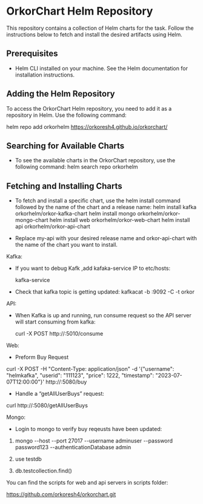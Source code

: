 # OrkorChart Helm Repository

This repository contains a collection of Helm charts for the task. Follow the instructions below to fetch and install the desired artifacts using Helm.

## Prerequisites

- Helm CLI installed on your machine. See the Helm documentation for installation instructions.

## Adding the Helm Repository

To access the OrkorChart Helm repository, you need to add it as a repository in Helm. Use the following command:


helm repo add orkorhelm https://orkoresh4.github.io/orkorchart/


## Searching for Available Charts
- To see the available charts in the OrkorChart repository, use the following command:
 helm search repo orkorhelm

## Fetching and Installing Charts
- To fetch and install a specific chart, use the helm install command followed by the name of the chart and a release name:
	helm install kafka orkorhelm/orkor-kafka-chart
	helm install mongo orkorhelm/orkor-mongo-chart
	helm install web orkorhelm/orkor-web-chart
	helm install api orkorhelm/orkor-api-chart




- Replace my-api with your desired release name and orkor-api-chart with the name of the chart you want to install.






Kafka:

* If you want to debug Kafk  ,add kafaka-service IP to etc/hosts:

	<kafka-service SERVICE IP> kafka-service

* Check that kafka topic is getting updated:
	kafkacat -b <kafka-service SERVICE IP>:9092 -C -t orkor

API:


* When Kafka is up and running, run consume request so the API server will start consuming from kafka:

	curl -X POST http://<api SERVICE IP>:5010/consume




Web:

* Preform Buy Request

 curl -X POST -H "Content-Type: application/json" -d '{"username": "helmkafka", "userid": "111123", "price": 1222, "timestamp": "2023-07-07T12:00:00"}' http://<web SERVICE IP>:5080/buy

 * Handle a “getAllUserBuys” request:

 curl http://<web SERVICE IP>:5080/getAllUserBuys

 Mongo:

 * Login to mongo to verify buy reqeusts have been updated:

  1.   mongo --host <mongo-nodeport-svc SERVICE IP> --port 27017 --username adminuser --password password123 --authenticationDatabase admin
  
  2.   use testdb

  3.   db.testcollection.find()




You can find the scripts for web and api servers in scripts folder:

https://github.com/orkoresh4/orkorchart.git




